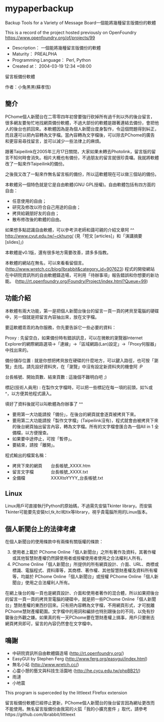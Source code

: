 # mypaperbackup
Backup Tools for a Variety of Message Board一個能將幾種留言版備份的軟體

This is a record of the project hosted previously on OpenFoundry 
https://www.openfoundry.org/of/projects/99

- Description：	一個能將幾種留言版備份的軟體
- Maturity：	PREALPHA
- Programming Language：	Perl, Python
- Created at：	2004-03-19 12:34 +08:00

留言板備份軟體  

作者：小兔黑黑(蘇孝恆)

簡介
--------
PChome個人新聞台在二零零四年初曾要強行砍掉所有過千則以外的後台留言，很多網友要匆忙地找網頁備份軟體，不過大部份的軟體是跟著連結去備份，會把他人的後台也抓回來。本軟體因為是為個人新聞台度身製作，令這個問題得到糾正，而且還可以把內容轉為文字檔。當內容轉為文字檔後，可以除去PChome的廣告和更容易尋找留言，並可以減少一些法律上的麻煩。

跟著Taipeilink在2005年三月17日關閉，大家如果未轉去Photolink，留言版的留言不知何時會消失。相片大概也有備份，不過朋友的留言就很珍貴囉。我就將軟體改了一點來作Taipeilink的備份。

之後我又改了一點來作無名留言板的備份，所以這軟體現在可以做三個站的備份。

本軟體另一個特色就是它是自由軟體(GNU GPL授權)。自由軟體包括有四方面的自由：
 * 任意使用的自由；
 * 研究及修改以符合自己用途的自由；
 * 拷貝給親朋好友的自由；
 * 散布修改後的軟體的自由。

如果想多點認識自由軟體，可以參考洪老師和藹可親的介紹文章阿 ^^
http://www.cyut.edu.tw/~ckhung/ (見「短文 [articles]」和「演講摘要 [slides]」)

本軟體是v0.1版，還有很多地方需要改善，請多多指教。

本軟體的網站在無名，可以來看看留個言。
(http://www.wretch.cc/blog/lbrabbit&category_id=907623)
程式的開發網站在中研院資訊所的自由軟體鑄造場，可利用「待辦事項」報告錯誤和你想要的新功能。
(http://rt.openfoundry.org/Foundry/Project/index.html?Queue=99)

功能介紹
--------
本軟體有兩大功能，第一是把個人新聞台後台的留言一頁一頁的拷貝至電腦的硬碟中，另一個就是把留言內容抽出來，放在文字檔。

要這軟體乖乖的為你服務，你先要告訴它一些必要的資料：

Proxy : 先留空白，如果備份時有錯誤訊息，可以在微軟的瀏覽器Internet Explorer的網際網路選項->「連線」->「區域網路(Lan)設定」->「Proxy何服器」中找出來的。

備份儲存位置 : 就是你想把拷貝放在硬碟的什麼地方，可以鍵入路徑，也可按「瀏覽」去找。請先設好資料夾，在「瀏覽」中沒有設定新資料夾的機會阿 :P

台長帳號、開始頁數、結束頁數 : 這幾個不難明白吧 ;)

標記(技術人員用) : 在製作文字檔時，可以把一些標記在每一項的前頭，如%或^，以方便其他程式讀入。

填好了資料後就可以叫軟體為你辦事了 ^^

- 要用第一大功能請按「備份」，在後台的網頁就會逐頁被拷貝下來。
- 要用第二大功能請按「製作文字檔」(Taipeilink沒有)，程式就會由被拷貝下來的後台網頁抽出留言內容，轉為文字檔。所有的文字檔會匯合為一個All in 1 全備檔，以方便搜查。
- 如果要中途停止，可按「暫停」。
- 要結束，請按「離開」。

程式輸出的檔案名稱：

- 拷貝下來的網頁　　台長帳號_XXXX.htm
- 留言文字檔　　　　台長帳號_XXXX.txt
- 全備檔　　　　　　XXXXtoYYYY_台長帳號.txt

Linux
--------
Linux用戶可直接執行Python的原始碼，不過需先安裝Tkinter library。而安裝Tkinter可能要先安裝tcl,tk,itcl和tix等library，視乎貴電腦所用的Linux版本。

個人新聞台上的法律考慮
--------
在個人新聞台的使用條款中有兩條有關版權的條款：

3. 使用者上載於 PChome Online「個人新聞台」之所有著作及資料，其著作權或其他智慧財產權仍然歸使用者或授權使用者使用之合法權利人所有。
2. PChome Online「個人新聞台」所提供的所有網頁設計、介面、URL、商標或標識、電腦程式、資料庫等，其商標、著作權、其他智慧財產權及資料所有權等，均屬於 PChome Online「個人新聞台」或授權 PChome Online「個人新聞台」使用之合法權利人所有。

在網上後台的每一頁也是網頁設計、介面和使用者著作的混合體，所以如果把後台的留言一頁一頁的拷貝至電腦的硬碟中，就是把一些PChome Online「個人新聞台」慧財產權的東西抄回來。只有把內容轉為文字檔，不用網頁形式，才可脫離PChome慧財產權範圍。文字檔中的用詞和編排也特別跟後台的不同，以免有抄襲後台外觀之嫌。如果真的有一天PChome要在慧財產權上搞事，用戶只要刪去網頁拷貝即可，留言的內容仍然會在文字檔中。

鳴謝
--------
- 中研院資訊所自由軟體鑄造場 (http://rt.openfoundry.org/)
- EasyGUI by Stephen Ferg (http://www.ferg.org/easygui/index.html)
- 無名小站 (http://www.wretch.cc/)
- 心靈小憩的藝文與科技生活園地 (http://he.cycu.edu.tw/phpBB21/)
- 雨漣
- 小地震








This program is superceded by the littleext FIrefox extension

留言板備份軟體已經停止更新，PChome個人新聞台的後台留言因為網址更改而不能使用。無名留言版備份由我寫的火狐「我的小擴充套件  」取代，請參考https://github.com/lbrabbit/littleext
